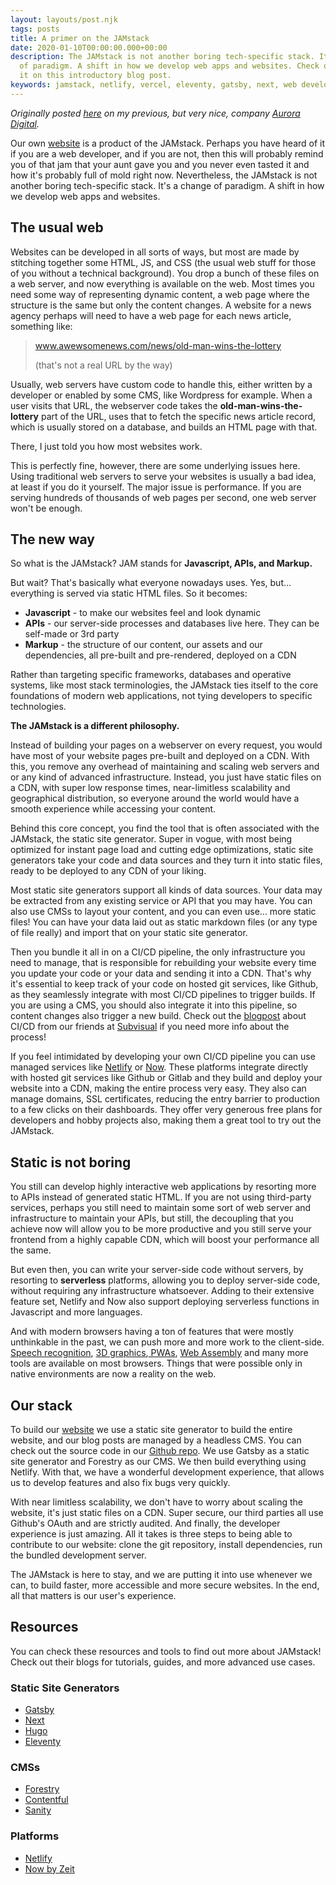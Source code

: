 ```yaml
---
layout: layouts/post.njk
tags: posts
title: A primer on the JAMstack
date: 2020-01-10T00:00:00.000+00:00
description: The JAMstack is not another boring tech-specific stack. It's a change
  of paradigm. A shift in how we develop web apps and websites. Check out more about
  it on this introductory blog post.
keywords: jamstack, netlify, vercel, eleventy, gatsby, next, web development, web design
---
```


*Originally posted [here](https://auroradigital.co/blog/articles/a-primer-on-the-jamstack) on my previous, but very nice, company [Aurora Digital](https://auroradigital.co/).*

Our own [website](https://auroradigital.co/) is a product of the JAMstack. Perhaps you have heard of it if you are a web developer, and if you are not, then this will probably remind you of that jam that your aunt gave you and you never even tasted it and how it's probably full of mold right now. Nevertheless, the JAMstack is not another boring tech-specific stack. It's a change of paradigm. A shift in how we develop web apps and websites.

## The usual web

Websites can be developed in all sorts of ways, but most are made by stitching together some HTML, JS, and CSS (the usual web stuff for those of you without a technical background). You drop a bunch of these files on a web server, and now everything is available on the web. Most times you need some way of representing dynamic content, a web page where the structure is the same but only the content changes. A website for a news agency perhaps will need to have a web page for each news article, something like:

> www.awewsomenews.com/news/old-man-wins-the-lottery
>
> (that's not a real URL by the way)

Usually, web servers have custom code to handle this, either written by a developer or enabled by some CMS, like Wordpress for example. When a user visits that URL, the webserver code takes the **old-man-wins-the-lottery** part of the URL, uses that to fetch the specific news article record, which is usually stored on a database, and builds an HTML page with that.

There, I just told you how most websites work.

This is perfectly fine, however, there are some underlying issues here. Using traditional web servers to serve your websites is usually a bad idea, at least if you do it yourself. The major issue is performance. If you are serving hundreds of thousands of web pages per second, one web server won't be enough.

## The new way

So what is the JAMstack? JAM stands for **Javascript, APIs, and Markup.**

But wait? That's basically what everyone nowadays uses. Yes, but... everything is served via static HTML files. So it becomes:

* **Javascript** - to make our websites feel and look dynamic
* **APIs** - our server-side processes and databases live here. They can be self-made or 3rd party
* **Markup** - the structure of our content, our assets and our dependencies, all pre-built and pre-rendered, deployed on a CDN

Rather than targeting specific frameworks, databases and operative systems, like most stack terminologies, the JAMstack ties itself to the core foundations of modern web applications, not tying developers to specific technologies.

**The JAMstack is a different philosophy.**

Instead of building your pages on a webserver on every request, you would have most of your website pages pre-built and deployed on a CDN. With this, you remove any overhead of maintaining and scaling web servers and or any kind of advanced infrastructure. Instead, you just have static files on a CDN, with super low response times, near-limitless scalability and geographical distribution, so everyone around the world would have a smooth experience while accessing your content.

Behind this core concept, you find the tool that is often associated with the JAMstack, the static site generator. Super in vogue, with most being optimized for instant page load and cutting edge optimizations, static site generators take your code and data sources and they turn it into static files, ready to be deployed to any CDN of your liking.

Most static site generators support all kinds of data sources. Your data may be extracted from any existing service or API that you may have. You can also use CMSs to layout your content, and you can even use... more static files! You can have your data laid out as static markdown files (or any type of file really) and import that on your static site generator.

Then you bundle it all in on a CI/CD pipeline, the only infrastructure you need to manage, that is responsible for rebuilding your website every time you update your code or your data and sending it into a CDN. That's why it's essential to keep track of your code on hosted git services, like Github, as they seamlessly integrate with most CI/CD pipelines to trigger builds. If you are using a CMS, you should also integrate it into this pipeline, so content changes also trigger a new build. Check out the [blogpost](https://medium.com/subvisual/its-not-continuous-delivery-yet-27a9e838f5df) about CI/CD from our friends at [Subvisual](https://subvisual.com "Subvisual") if you need more info about the process!

If you feel intimidated by developing your own CI/CD pipeline you can use managed services like [Netlify](https://netlify.com "Netlify") or [Now](https://zeit.co/ "Now"). These platforms integrate directly with hosted git services like Github or Gitlab and they build and deploy your website into a CDN, making the entire process very easy. They also can manage domains, SSL certificates, reducing the entry barrier to production to a few clicks on their dashboards. They offer very generous free plans for developers and hobby projects also, making them a great tool to try out the JAMstack.

## Static is not boring

You still can develop highly interactive web applications by resorting more to APIs instead of generated static HTML. If you are not using third-party services, perhaps you still need to maintain some sort of web server and infrastructure to maintain your APIs, but still, the decoupling that you achieve now will allow you to be more productive and you still serve your frontend from a highly capable CDN, which will boost your performance all the same.

But even then, you can write your server-side code without servers, by resorting to **serverless** platforms, allowing you to deploy server-side code, without requiring any infrastructure whatsoever. Adding to their extensive feature set, Netlify and Now also support deploying serverless functions in Javascript and more languages.

And with modern browsers having a ton of features that were mostly unthinkable in the past, we can push more and more work to the client-side. [Speech recognition](https://developer.mozilla.org/en-US/docs/Web/API/SpeechRecognition), [3D graphics](https://developer.mozilla.org/en-US/docs/Web/API/WebGL_API),[ PWAs](https://developer.mozilla.org/en-US/docs/Web/Progressive_web_apps), [Web Assembly](https://developer.mozilla.org/en-US/docs/WebAssembly) and many more tools are available on most browsers. Things that were possible only in native environments are now a reality on the web.

## Our stack

To build our [website](https://auroradigital.co/) we use a static site generator to build the entire website, and our blog posts are managed by a headless CMS. You can check out the source code in our [Github repo](https://github.com/aurora-digital/auroradigital.co). We use Gatsby as a static site generator and Forestry as our CMS. We then build everything using Netlify. With that, we have a wonderful development experience, that allows us to develop features and also fix bugs very quickly.

With near limitless scalability, we don't have to worry about scaling the website, it's just static files on a CDN. Super secure, our third parties all use Github's OAuth and are strictly audited. And finally, the developer experience is just amazing. All it takes is three steps to being able to contribute to our website: clone the git repository, install dependencies, run the bundled development server.

The JAMstack is here to stay, and we are putting it into use whenever we can, to build faster, more accessible and more secure websites. In the end, all that matters is our user's experience.

## Resources

You can check these resources and tools to find out more about JAMstack! Check out their blogs for tutorials, guides, and more advanced use cases.

### Static Site Generators

* [Gatsby](https://www.gatsbyjs.org/ "Gatsby")
* [Next](https://nextjs.org/ "Next")
* [Hugo](https://gohugo.io/ "Hugo")
* [Eleventy](https://www.11ty.dev/ "Eleventy")

### CMSs

* [Forestry](https://forestry.io "Forestry")
* [Contentful](https://www.contentful.com/ "Contentful")
* [Sanity](https://www.sanity.io/ "Sanity")

### Platforms

* [Netlify](https://www.netlify.com/ "Netlify")
* [Now by Zeit](https://zeit.co/ "Now by Zeit")
